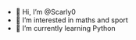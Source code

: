 - 👋 Hi, I’m @Scarly0
- 👀 I’m interested in maths and sport
- 🌱 I’m currently learning Python


<!---
Scarly0/Scarly0 is a ✨ special ✨ repository because its `README.md` (this file) appears on your GitHub profile.
You can click the Preview link to take a look at your changes.
--->
